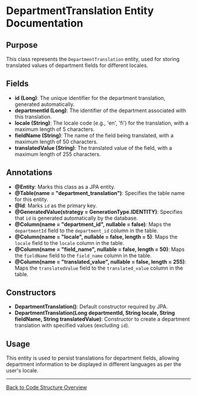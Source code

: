 # DepartmentTranslation Entity Documentation

## Purpose

This class represents the `DepartmentTranslation` entity, used for storing translated values of department fields for different locales.

## Fields

- **id (Long)**: The unique identifier for the department translation, generated automatically.
- **departmentId (Long)**: The identifier of the department associated with this translation.
- **locale (String)**: The locale code (e.g., 'en', 'fi') for the translation, with a maximum length of 5 characters.
- **fieldName (String)**: The name of the field being translated, with a maximum length of 50 characters.
- **translatedValue (String)**: The translated value of the field, with a maximum length of 255 characters.

## Annotations

- **@Entity**: Marks this class as a JPA entity.
- **@Table(name = "department_translation")**: Specifies the table name for this entity.
- **@Id**: Marks `id` as the primary key.
- **@GeneratedValue(strategy = GenerationType.IDENTITY)**: Specifies that `id` is generated automatically by the database.
- **@Column(name = "department_id", nullable = false)**: Maps the `departmentId` field to the `department_id` column in the table.
- **@Column(name = "locale", nullable = false, length = 5)**: Maps the `locale` field to the `locale` column in the table.
- **@Column(name = "field_name", nullable = false, length = 50)**: Maps the `fieldName` field to the `field_name` column in the table.
- **@Column(name = "translated_value", nullable = false, length = 255)**: Maps the `translatedValue` field to the `translated_value` column in the table.

## Constructors

- **DepartmentTranslation()**: Default constructor required by JPA.
- **DepartmentTranslation(Long departmentId, String locale, String fieldName, String translatedValue)**: Constructor to create a department translation with specified values (excluding `id`).

## Usage

This entity is used to persist translations for department fields, allowing department information to be displayed in different languages as per the user's locale.

---

[Back to Code Structure Overview](../../../code-structure/code-structure.md)
